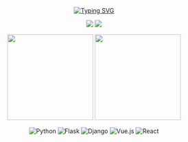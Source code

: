 
<div align="center">

[![Typing SVG](https://readme-typing-svg.demolab.com?font=Lobster&size=40&pause=1000&color=F7F7F7&background=8639FF&center=true&vCenter=true&random=true&width=435&lines=Hello%2C+I'm+Loraineboza+Wilelkwile)](https://git.io/typing-svg)

[![](https://img.shields.io/badge/telegram-D14836?color=2CA5E0&style=for-the-badge&logo=telegram&logoColor=white)](https://t.me/PaulVonDaniels)
[![](https://img.shields.io/badge/twitter-%231DA1F2.svg?&style=for-the-badge&logo=twitter&logoColor=white)](https://twitter.com/PaulVonDaniels90)

</div>

<p align="center">
  <img height="200" src="https://github-readme-stats-inky-two-14.vercel.app/api?username=PaulVonDaniels&show_icons=true&theme=dracula&include_all_commits=true" />
  <img height="200" src="https://github-readme-stats-inky-two-14.vercel.app/api/top-langs/?username=PaulVonDaniels&theme=dracula&show_icons=true" />
</p>
<div align="center">

![Python](https://img.shields.io/badge/-Python-%233776ab?logo=python&style=for-the-badge&logoColor=white)
![Flask](https://img.shields.io/badge/-Flask-%23eeeeee?logo=flask&style=for-the-badge&logoColor=black)
![Django](https://img.shields.io/badge/-Django-%23092E20?logo=django&style=for-the-badge&logoColor=white)
![Vue.js](https://img.shields.io/badge/-Vue.js-%234fc08d?logo=vue.js&style=for-the-badge&logoColor=white)
![React](https://img.shields.io/badge/-React-%2357d8fb?logo=react&style=for-the-badge&logoColor=white)

</div>
